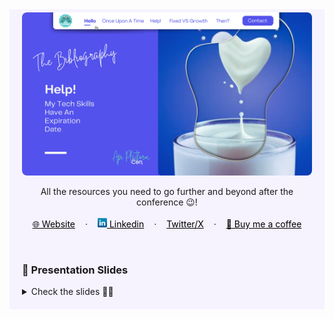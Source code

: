 <!-- RESOURCES COVER -->
<div style="background-color: #F6F3FF; padding: 20px" class="markdown-body">
<p style="margin-top: -15px">
  <a href="https://github.com/HelviraG/conferences.resources/blob/main/%5BEN%5Dtech_skills_expiration/events/api_platform_conference/README.md">
    <img style="border-radius: 8px" src="../../assets/images/covers/api_platform_con_cover.png" alt="Help! My Tech Skills Have An Expiration Date - Api Platform Conference" />
  </a>
</p>

  <p align="center">
    All the resources you need to go further and beyond after the conference 😉!
    <br />
    <br />
    <a href="https://helvira.dev" style="padding: 6px 12px; color: black" onmouseover="this.style.color='purple'; this.style.fontWeight=''" onmouseleave="this.style.color='black'">🌐 Website</a>
    ·
    <a href="https://linkedin.com/helvira-dev" style="padding: 6px 12px; color: black" onmouseover="this.style.color='purple';fontSize=''" onmouseleave="this.style.color='black'; this.style.fontWeight='normal'; fontSize='12px'"><img src="../../assets/images/linkedin.png" width="15px" alt="linkedin logo"/> Linkedin</a>
    ·
    <a href="https://twitter.com/helvira_g" style="padding: 6px 12px; color: black" onmouseover="this.style.color='purple';" onmouseleave="this.style.color='black'">Twitter/X</a>
    ·
    <a href="https://www.buymeacoffee.com/helvira" style="padding: 6px 12px; color: black" onmouseover="this.style.color='purple';" onmouseleave="this.style.color='black'">🥤 Buy me a coffee</a>
  </p>

  <br />

### 💽 Presentation Slides

<details>
    <summary>Check the slides 🤨🧐</summary>
    <ul>
        <li>
            <img style="border-radius: 8px" src="../../assets/slides/slide_2.jpg" alt="Help! My Tech Skills Have An Expiration Date - API Platform Conference Slides" />
            <img style="border-radius: 8px" src="../../assets/slides/slide_3.jpg" alt="Help! My Tech Skills Have An Expiration Date - API Platform Conference Slides" />
           <img style="border-radius: 8px" src="../../assets/slides/slide_4.jpg" alt="Help! My Tech Skills Have An Expiration Date - API Platform Conference Slides" />
           <img style="border-radius: 8px" src="../../assets/slides/slide_5.jpg" alt="Help! My Tech Skills Have An Expiration Date - API Platform Conference Slides" />
            <img style="border-radius: 8px" src="../../assets/slides/slide_6.jpg" alt="Help! My Tech Skills Have An Expiration Date - API Platform Conference Slides" />
            <img style="border-radius: 8px" src="../../assets/slides/slide_7.jpg" alt="Help! My Tech Skills Have An Expiration Date - API Platform Conference Slides" />
            <img style="border-radius: 8px" src="../../assets/slides/slide_7.jpg" alt="Help! My Tech Skills Have An Expiration Date - API Platform Conference Slides" />
            <img style="border-radius: 8px" src="../../assets/slides/slide_8.jpg" alt="Help! My Tech Skills Have An Expiration Date - API Platform Conference Slides" />
            <img style="border-radius: 8px" src="../../assets/slides/slide_9.jpg" alt="Help! My Tech Skills Have An Expiration Date - API Platform Conference Slides" />
            <img style="border-radius: 8px" src="../../assets/slides/slide_10.jpg" alt="Help! My Tech Skills Have An Expiration Date - API Platform Conference Slides" />
            <img style="border-radius: 8px" src="../../assets/slides/slide_11.jpg" alt="Help! My Tech Skills Have An Expiration Date - API Platform Conference Slides" />
            <img style="border-radius: 8px" src="../../assets/slides/slide_12.jpg" alt="Help! My Tech Skills Have An Expiration Date - API Platform Conference Slides" />
            <img style="border-radius: 8px" src="../../assets/slides/slide_13.jpg" alt="Help! My Tech Skills Have An Expiration Date - API Platform Conference Slides" />
            <img style="border-radius: 8px" src="../../assets/slides/slide_14.jpg" alt="Help! My Tech Skills Have An Expiration Date - API Platform Conference Slides" />
            <img style="border-radius: 8px" src="../../assets/slides/slide_15.jpg" alt="Help! My Tech Skills Have An Expiration Date - API Platform Conference Slides" />
            <img style="border-radius: 8px" src="../../assets/slides/slide_16.jpg" alt="Help! My Tech Skills Have An Expiration Date - API Platform Conference Slides" />
            <img style="border-radius: 8px" src="../../assets/slides/slide_17.jpg" alt="Help! My Tech Skills Have An Expiration Date - API Platform Conference Slides" />
            <img style="border-radius: 8px" src="../../assets/slides/slide_18.jpg" alt="Help! My Tech Skills Have An Expiration Date - API Platform Conference Slides" />
            <img style="border-radius: 8px" src="../../assets/slides/slide_19.jpg" alt="Help! My Tech Skills Have An Expiration Date - API Platform Conference Slides" />
            <img style="border-radius: 8px" src="../../assets/slides/slide_20.jpg" alt="Help! My Tech Skills Have An Expiration Date - API Platform Conference Slides" />
            <img style="border-radius: 8px" src="../../assets/slides/slide_21.jpg" alt="Help! My Tech Skills Have An Expiration Date - API Platform Conference Slides" />
            <img style="border-radius: 8px" src="../../assets/slides/slide_22.jpg" alt="Help! My Tech Skills Have An Expiration Date - API Platform Conference Slides" />
            <img style="border-radius: 8px" src="../../assets/slides/slide_23.jpg" alt="Help! My Tech Skills Have An Expiration Date - API Platform Conference Slides" />
            <img style="border-radius: 8px" src="../../assets/slides/slide_24.jpg" alt="Help! My Tech Skills Have An Expiration Date - API Platform Conference Slides" />
            <img style="border-radius: 8px" src="../../assets/slides/slide_25.jpg" alt="Help! My Tech Skills Have An Expiration Date - API Platform Conference Slides" />
            <img style="border-radius: 8px" src="../../assets/slides/slide_26.jpg" alt="Help! My Tech Skills Have An Expiration Date - API Platform Conference Slides" />
            <img style="border-radius: 8px" src="../../assets/slides/slide_27.jpg" alt="Help! My Tech Skills Have An Expiration Date - API Platform Conference Slides" />
            <img style="border-radius: 8px" src="../../assets/slides/slide_28.jpg" alt="Help! My Tech Skills Have An Expiration Date - API Platform Conference Slides" />
            <img style="border-radius: 8px" src="../../assets/slides/slide_29.jpg" alt="Help! My Tech Skills Have An Expiration Date - API Platform Conference Slides" />
            <img style="border-radius: 8px" src="../../assets/slides/slide_30.jpg" alt="Help! My Tech Skills Have An Expiration Date - API Platform Conference Slides" />
            <img style="border-radius: 8px" src="../../assets/slides/slide_31.jpg" alt="Help! My Tech Skills Have An Expiration Date - API Platform Conference Slides" />
            <img style="border-radius: 8px" src="../../assets/slides/slide_32.jpg" alt="Help! My Tech Skills Have An Expiration Date - API Platform Conference Slides" />
            <img style="border-radius: 8px" src="../../assets/slides/slide_33.jpg" alt="Help! My Tech Skills Have An Expiration Date - API Platform Conference Slides" />
            <img style="border-radius: 8px" src="../../assets/slides/slide_34.jpg" alt="Help! My Tech Skills Have An Expiration Date - API Platform Conference Slides" />
            <img style="border-radius: 8px" src="../../assets/slides/slide_35.jpg" alt="Help! My Tech Skills Have An Expiration Date - API Platform Conference Slides" />
            <img style="border-radius: 8px" src="../../assets/slides/slide_36.jpg" alt="Help! My Tech Skills Have An Expiration Date - API Platform Conference Slides" />
            <img style="border-radius: 8px" src="../../assets/slides/slide_37.jpg" alt="Help! My Tech Skills Have An Expiration Date - API Platform Conference Slides" />
            <img style="border-radius: 8px" src="../../assets/slides/slide_38.jpg" alt="Help! My Tech Skills Have An Expiration Date - API Platform Conference Slides" />
            <img style="border-radius: 8px" src="../../assets/slides/slide_39.jpg" alt="Help! My Tech Skills Have An Expiration Date - API Platform Conference Slides" />
            <img style="border-radius: 8px" src="../../assets/slides/slide_40.jpg" alt="Help! My Tech Skills Have An Expiration Date - API Platform Conference Slides" />
            <img style="border-radius: 8px" src="../../assets/slides/slide_41.jpg" alt="Help! My Tech Skills Have An Expiration Date - API Platform Conference Slides" />
            <img style="border-radius: 8px" src="../../assets/slides/slide_42.jpg" alt="Help! My Tech Skills Have An Expiration Date - API Platform Conference Slides" />
        </li>
    </ul>
</details>

</div>